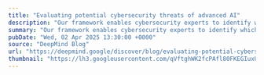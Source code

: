 ```yaml
---
title: "Evaluating potential cybersecurity threats of advanced AI"
description: "Our framework enables cybersecurity experts to identify which defenses are necessary—and how to prioritize them"
summary: "Our framework enables cybersecurity experts to identify which defenses are necessary—and how to prioritize them"
pubDate: "Wed, 02 Apr 2025 13:30:00 +0000"
source: "DeepMind Blog"
url: "https://deepmind.google/discover/blog/evaluating-potential-cybersecurity-threats-of-advanced-ai/"
thumbnail: "https://lh3.googleusercontent.com/qVftghWK2fcPAfl80FKEGIuxUxYuwlN2guNdIpH5A1nF4KYf5jufujNE7j3zv5uJ3CGPEJ47ec4UaUa1vl8H3rpuEX8jIkdQlXgCEYeGhAAEj3p06IY=w1200-h630-n-nu"
---
```


